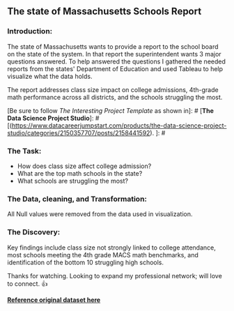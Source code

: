 ## The state of Massachusetts Schools Report

### Introduction:

The state of Massachusetts wants to provide a report to the school board on the state of the system. In that report the superintendent wants 3 major questions answered.
To help answered the questions I gathered the needed reports from the states' Department of Education and used Tableau to help visualize what the data holds.

The report addresses class size impact on college admissions, 4th-grade math performance across all districts, and the schools struggling the most. 

[Be sure to follow *The Interesting Project Template* as shown in]: # [**The Data Science Project Studio**]: #[(https://www.datacareerjumpstart.com/products/the-data-science-project-studio/categories/2150357707/posts/2158441592). ]: #


### The Task:
- How does class size affect college admission?
- What are the top math schools in the state?
- What schools are struggling the most?

### The Data, cleaning, and Transformation:

All Null values were removed from the data used in visualization.

### The Discovery:

Key findings include class size not strongly linked to college attendance, most schools meeting the 4th grade MACS math benchmarks, and identification of the bottom 10 struggling high schools.

[<img src="images/Av Income and Age.png?raw=true"/>]:#

Thanks for watching.
Looking to expand my professional network; will love to connect. 👍

[**Reference original dataset here**](https://profiles.doe.mass.edu/statereport/)  
